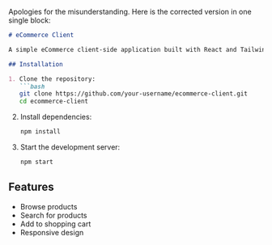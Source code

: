 Apologies for the misunderstanding. Here is the corrected version in one single block:

```markdown
# eCommerce Client

A simple eCommerce client-side application built with React and Tailwind CSS. Features include product browsing, search, shopping cart, and responsive design.

## Installation

1. Clone the repository:
   ```bash
   git clone https://github.com/your-username/ecommerce-client.git
   cd ecommerce-client
   ```

2. Install dependencies:
   ```bash
   npm install
   ```

3. Start the development server:
   ```bash
   npm start
   ```

## Features

- Browse products
- Search for products
- Add to shopping cart
- Responsive design


